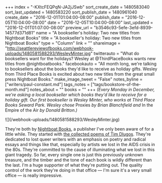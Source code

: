 +++
index = "-KXtcFEQPqN-JA2jJSwb"
sort_create_date = 1480583040
sort_last_updated = 1480583220
sort_publish_date = 1480961040
create_date = "2016-12-01T01:04:00-08:00"
publish_date = "2016-12-05T10:04:00-08:00"
date = "2016-12-05T10:04:00-08:00"
last_updated = "2016-12-01T01:07:00-08:00"
preview_url = "b3546c93-5efe-3efd-8939-14577d371d81"
name = "A bookseller's holiday: Two new titles from Nightboat Books"
title = "A bookseller's holiday: Two new titles from Nightboat Books"
type = "Column"
link = ""
shareimage = "http://seattlereviewofbooks.com/webhook-uploads/1480581588293/WesleyMinter.jpg"
twitterauto = "What do booksellers want for the holidays? Wesley at @ThirdPlaceBooks wants new titles from @nightboatbooks."
facebookauto = "All month long, we're talking to booksellers about the books they'd like to receive as holiday gifts. Wesley from Third Place Books is excited about two new titles from the great small press Nightboat Books."
make_image_tweet = "False"
notes_byline = ["writers/paul-constant.md"]
tags_notes = ["tags/bookstore-of-the-month.md"]
notes_about = ""
books = ""
+++
*(Every Monday in December, we're asking a local bookseller which books they'd like to receive for a holiday gift. Our first bookseller is Wesley Minter, who works at Third Place Books Seward Park. Wesley chose* Proxies *by Brian Blanchfield and* In the Empire of the Air *by Donald Britton.)*

<p class="image">![](/webhook-uploads/1480581588293/WesleyMinter.jpg)</p>

They're both by [Nightboat Books](http://www.nightboat.org/), a publisher I've only been aware of for a little while. They started with [the collected poems of Tim Dlugos](http://www.nightboat.org/title/fast-life-collected-poems-tim-dlugos). They're dedicated to lost queer writers with an emphasis on poetry and radical essays and things like that, especially by artists we lost in the AIDS crisis in the 80s. They're committed to the cause of illuminating what we lost in this giant tragedy. So far, every single one is just this previously unknown treasure, and the timber and the tone of each book is wildly different than the last. I'm a huge supporter of what they're putting out. The quality control of the work they're doing in that office — I'm sure it's a very small office — is really impressive.
